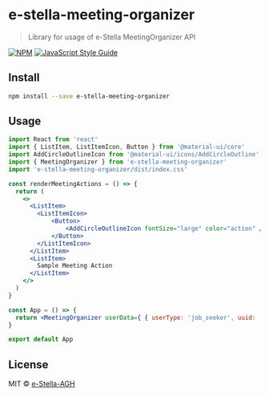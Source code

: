 # e-stella-meeting-organizer

> Library for usage of e-Stella MeetingOrganizer API

[![NPM](https://img.shields.io/npm/v/e-stella-meeting-organizer.svg)](https://www.npmjs.com/package/e-stella-meeting-organizer) [![JavaScript Style Guide](https://img.shields.io/badge/code_style-standard-brightgreen.svg)](https://standardjs.com)

## Install

```bash
npm install --save e-stella-meeting-organizer
```

## Usage

```jsx
import React from 'react'
import { ListItem, ListItemIcon, Button } from '@material-ui/core'
import AddCircleOutlineIcon from '@material-ui/icons/AddCircleOutline'
import { MeetingOrganizer } from 'e-stella-meeting-organizer'
import 'e-stella-meeting-organizer/dist/index.css'

const renderMeetingActions = () => {
  return (
    <>
      <ListItem>
        <ListItemIcon>
            <Button>
                <AddCircleOutlineIcon fontSize="large" color="action" />
            </Button>
        </ListItemIcon>
      </ListItem>
      <ListItem>
        Sample Meeting Action
      </ListItem>
    </>
  )
}

const App = () => {
  return <MeetingOrganizer userData={ { userType: 'job_seeker', uuid: '8380a212-3e29-430b-9d13-a752036ba6c4' } } />
}

export default App
```

## License

MIT © [e-Stella-AGH](https://github.com/e-Stella-AGH)
